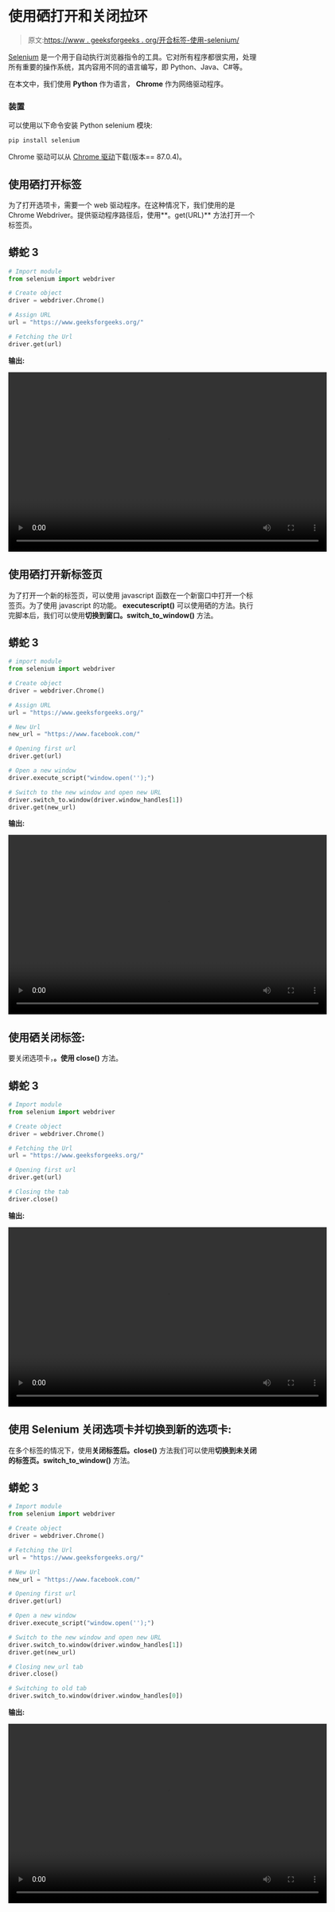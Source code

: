 # 使用硒打开和关闭拉环

> 原文:[https://www . geeksforgeeks . org/开合标签-使用-selenium/](https://www.geeksforgeeks.org/opening-and-closing-tabs-using-selenium/)

[Selenium](https://www.geeksforgeeks.org/browser-automation-using-selenium/) 是一个用于自动执行浏览器指令的工具。它对所有程序都很实用，处理所有重要的操作系统，其内容用不同的语言编写，即 Python、Java、C#等。

在本文中，我们使用 **Python** 作为语言， **Chrome** 作为网络驱动程序。

### 装置

可以使用以下命令安装 Python selenium 模块:

```py
pip install selenium
```

Chrome 驱动可以从 [Chrome 驱动](https://chromedriver.storage.googleapis.com/index.html?path=87.0.4280.88/)下载(版本== 87.0.4)。

## 使用硒打开标签

为了打开选项卡，需要一个 web 驱动程序。在这种情况下，我们使用的是 Chrome Webdriver。提供驱动程序路径后，使用**。get(URL)** 方法打开一个标签页。

## 蟒蛇 3

```py
# Import module
from selenium import webdriver

# Create object
driver = webdriver.Chrome()

# Assign URL
url = "https://www.geeksforgeeks.org/"

# Fetching the Url
driver.get(url)
```

**输出:**

<video class="wp-video-shortcode" id="video-542369-1" width="640" height="360" preload="metadata" controls=""><source type="video/mp4" src="https://media.geeksforgeeks.org/wp-content/uploads/20210115194409/bandicam-2021-01-15-19-36-34-776.mp4?_=1">[https://media.geeksforgeeks.org/wp-content/uploads/20210115194409/bandicam-2021-01-15-19-36-34-776.mp4](https://media.geeksforgeeks.org/wp-content/uploads/20210115194409/bandicam-2021-01-15-19-36-34-776.mp4)</video>

## 使用硒打开新标签页

为了打开一个新的标签页，可以使用 javascript 函数在一个新窗口中打开一个标签页。为了使用 javascript 的功能。 **executescript()** 可以使用硒的方法。执行完脚本后，我们可以使用**切换到窗口。switch_to_window()** 方法。

## 蟒蛇 3

```py
# import module
from selenium import webdriver

# Create object
driver = webdriver.Chrome()

# Assign URL
url = "https://www.geeksforgeeks.org/"

# New Url
new_url = "https://www.facebook.com/"

# Opening first url
driver.get(url)

# Open a new window
driver.execute_script("window.open('');")

# Switch to the new window and open new URL
driver.switch_to.window(driver.window_handles[1])
driver.get(new_url)
```

**输出:**

<video class="wp-video-shortcode" id="video-542369-2" width="640" height="360" preload="metadata" controls=""><source type="video/mp4" src="https://media.geeksforgeeks.org/wp-content/uploads/20210115194412/bandicam-2021-01-15-19-39-16-121.mp4?_=2">[https://media.geeksforgeeks.org/wp-content/uploads/20210115194412/bandicam-2021-01-15-19-39-16-121.mp4](https://media.geeksforgeeks.org/wp-content/uploads/20210115194412/bandicam-2021-01-15-19-39-16-121.mp4)</video>

## 使用硒关闭标签:

要关闭选项卡，**。使用 close()** 方法。

## 蟒蛇 3

```py
# Import module
from selenium import webdriver

# Create object
driver = webdriver.Chrome()

# Fetching the Url
url = "https://www.geeksforgeeks.org/"

# Opening first url
driver.get(url)

# Closing the tab
driver.close()
```

**输出:**

<video class="wp-video-shortcode" id="video-542369-3" width="640" height="360" preload="metadata" controls=""><source type="video/mp4" src="https://media.geeksforgeeks.org/wp-content/uploads/20210115194414/bandicam-2021-01-15-19-40-51-839.mp4?_=3">[https://media.geeksforgeeks.org/wp-content/uploads/20210115194414/bandicam-2021-01-15-19-40-51-839.mp4](https://media.geeksforgeeks.org/wp-content/uploads/20210115194414/bandicam-2021-01-15-19-40-51-839.mp4)</video>

## 使用 Selenium 关闭选项卡并切换到新的选项卡:

在多个标签的情况下，使用**关闭标签后。close()** 方法我们可以使用**切换到未关闭的标签页。switch_to_window()** 方法。

## 蟒蛇 3

```py
# Import module
from selenium import webdriver

# Create object
driver = webdriver.Chrome()

# Fetching the Url
url = "https://www.geeksforgeeks.org/"

# New Url
new_url = "https://www.facebook.com/"

# Opening first url
driver.get(url)

# Open a new window
driver.execute_script("window.open('');")

# Switch to the new window and open new URL
driver.switch_to.window(driver.window_handles[1])
driver.get(new_url)

# Closing new_url tab
driver.close()

# Switching to old tab
driver.switch_to.window(driver.window_handles[0])
```

**输出:**

<video class="wp-video-shortcode" id="video-542369-4" width="640" height="360" preload="metadata" controls=""><source type="video/mp4" src="https://media.geeksforgeeks.org/wp-content/uploads/20210115194416/bandicam-2021-01-15-19-42-19-582.mp4?_=4">[https://media.geeksforgeeks.org/wp-content/uploads/20210115194416/bandicam-2021-01-15-19-42-19-582.mp4](https://media.geeksforgeeks.org/wp-content/uploads/20210115194416/bandicam-2021-01-15-19-42-19-582.mp4)</video>